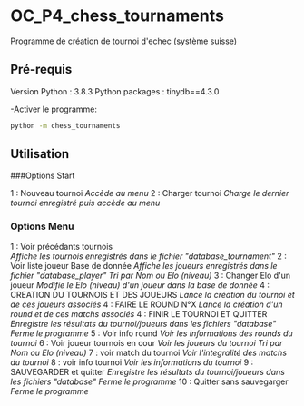 # OC_P4_chess_tournaments
Programme de création de tournoi d'echec (système suisse)

## Pré-requis

Version Python : 3.8.3
Python packages : tinydb==4.3.0

-Activer le programme:
```bash
python -m chess_tournaments
```

## Utilisation

###Options Start

1 : Nouveau tournoi
*Accède au menu*
2 : Charger tournoi
*Charge le dernier tournoi enregistré puis accède au menu*

### Options Menu

1 : Voir précédants tournois  
*Affiche les tournois enregistrés dans le fichier "database_tournament"*
2 : Voir liste joueur Base de donnée
*Affiche les joueurs enregistrés dans le fichier "database_player"*
*Tri par Nom ou Elo (niveau)*
3 : Changer Elo d'un joueur
*Modifie le Elo (niveau) d'un joueur dans la base de donnée*
4 : CREATION DU TOURNOIS ET DES JOUEURS
*Lance la création du tournoi et de ces joueurs associés*
4 : FAIRE LE ROUND N°X
*Lance la création d'un round et de ces matchs associés*
4 : FINIR LE TOURNOI ET QUITTER
*Enregistre les résultats du tournoi/joueurs dans les fichiers "database"*
*Ferme le programme*
5 : Voir info round
*Voir les informations des rounds du tournoi*
6 : Voir joueur tournois en cour
*Voir les joueurs du tournoi*
*Tri par Nom ou Elo (niveau)*
7 : voir match du tournoi
*Voir l'integralité des matchs du tournoi*
8 : voir info tournoi
*Voir les informations du tournoi*
9 : SAUVEGARDER et quitter
*Enregistre les résultats du tournoi/joueurs dans les fichiers "database"*
*Ferme le programme*
10 : Quitter sans sauvegarger
*Ferme le programme*